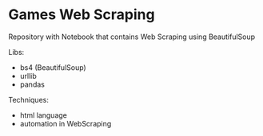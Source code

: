 # Games Web Scraping
 Repository with Notebook that contains Web Scraping using BeautifulSoup

Libs:
- bs4 (BeautifulSoup)
- urllib 
- pandas

Techniques:
- html language 
- automation in WebScraping
